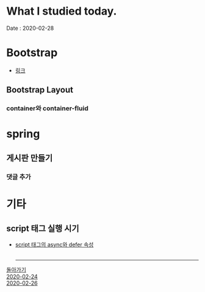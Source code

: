 # What I studied today.
Date : 2020-02-28   

# Bootstrap
- [링크](https://getbootstrap.com/)
## Bootstrap Layout
### container와 container-fluid
# spring
## 게시판 만들기
### 댓글 추가


# 기타
## script 태그 실행 시기
- [script 태그의 async와 defer 속성](https://appletree.or.kr/blog/web-development/javascript/script-%ED%83%9C%EA%B7%B8%EC%9D%98-async%EC%99%80-defer-%EC%86%8D%EC%84%B1/)
<br><br><hr>

[돌아가기](../README.md)  
[2020-02-24](whatIStudied_200224.md)  
[2020-02-26](whatIStudied_200226.md)  














